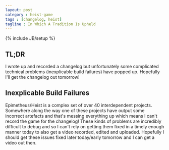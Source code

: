 ```yaml
---
layout: post
category : heist-game
tags : [changelog, heist]
tagline : In Which A Tradition Is Upheld
---
```

{% include JB/setup %}


## TL;DR

I wrote up and recorded a changelog but unfortunately some complicated technical problems (inexplicable build failures) have popped up. Hopefully I'll get the changelog out tomorrow!

## Inexplicable Build Failures

Epimetheus/Heist is a complex set of over 40 interdependent projects. Somewhere along the way one of these projects have output some incorrect artefacts and that's messing everything up which means I can't record the game for the changelog! These kinds of problems are incredibly difficult to debug and so I can't rely on getting them fixed in a timely enough manner today to also get a video recorded, edited and uploaded. Hopefully I should get these issues fixed later today/early tomorrow and I can get a video out then.